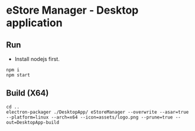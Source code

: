 # eStore Manager - Desktop application


## Run
- Install nodejs first.

~~~
npm i
npm start
~~~


## Build (X64)

~~~
cd ..
electron-packager ./DesktopApp/ eStoreManager --overwrite --asar=true --platform=linux --arch=x64 --icon=assets/logo.png --prune=true --out=DesktopApp-build
~~~
